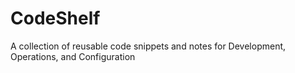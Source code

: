 # CodeShelf

A collection of reusable code snippets and notes for Development, Operations, and Configuration
